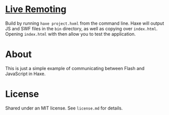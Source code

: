# [Live Remoting](http://steverichey.github.io/LiveRemoting/)

Build by running `haxe project.hxml` from the command line. Haxe will output JS and SWF files in the `bin` directory, as well as copying over `index.html`. Opening `index.html` with then allow you to test the application.

# About

This is just a simple example of communicating between Flash and JavaScript in Haxe.

# License

Shared under an MIT license. See `license.md` for details.
